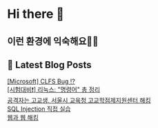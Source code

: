 # Hi there 👋

## 이런 환경에 익숙해요✍🏼

## 📕 Latest Blog Posts

<a href=https://honge1122.tistory.com/39>[Microsoft] CLFS Bug ⁉️</a></br><a href=https://honge1122.tistory.com/38>[시험대비❗] 리눅스: &quot;명령어&quot; 총 정리</a></br><a href=https://honge1122.tistory.com/37>공격자는 고교생, 서울시 교육청 고교학점제지원센터 해킹</a></br><a href=https://honge1122.tistory.com/36> SQL Injection 직접 실습</a></br><a href=https://honge1122.tistory.com/35>웹과 웹 해킹</a></br>